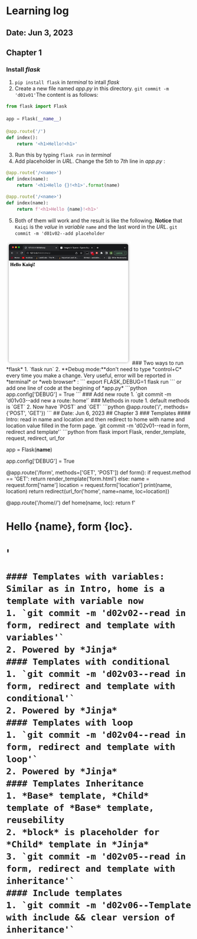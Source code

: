 # Learning log
## Date: Jun 3, 2023
## Chapter 1
### Install *flask* 
1. `pip install flask` in *terminal* to intall *flask*
2. Create a new file named *app.py* in this directory. `git commit -m 'd01v01'`The content is as follows:
```python
from flask import Flask

app = Flask(__name__)

@app.route('/')
def index():
    return '<h1>Hello!<h1>'
```
3. Run this by typing `flask run` in *terminal*
4. Add placeholder in *URL*. Change the $5th$ to $7th$ line in *app.py* :
```python
@app.route('/<name>')
def index(name):
    return '<h1>Hello {}!<h1>'.format(name)
```
```python
@app.route('/<name>')
def index(name):
    return f'<h1>Hello {name}!<h1>'
```
5. Both of them will work and the result is like the following. **Notice** that `Kaiqi` is the *value* in *variable* `name` and the last word in the *URL*. `git commit -m 'd01v02--add placeholder`
<img src="./imgs/d01v02.png" alt="img" style="zoom:33%;" />
### Two ways to run *flask*
1. `flask run`
2. **Debug mode:**don't need to type *control+C* every time you make a change. Very useful, error will be reported in *terminal* or *web browser* :
```
export FLASK_DEBUG=1
flask run
```
or add one line of code at the begining of *app.py*
```python
app.config['DEBUG'] = True
```
### Add new route
1. `git commit -m 'd01v03--add new a route: home'`
### Methods in route
1. default methods is `GET`
2. Now have `POST` and `GET`
```python
@app.route('/', methods={'POST', 'GET'})
```
## Date: Jun 6, 2023
## Chapter 3
### Templates
#### Intro: read in name and location and then redirect to home with name and location value filled in the form page.
`git commit -m 'd02v01--read in form, redirect and template'`
```python
from flask import Flask, render_template, request, redirect, url_for

app = Flask(__name__)

app.config['DEBUG'] = True

@app.route('/form', methods=['GET', 'POST'])
def form():
    if request.method == 'GET':
        return render_template('form.html')
    else:
        name = request.form['name']
        location = request.form['location']
        print(name, location)
        return redirect(url_for('home', name=name, loc=location))

@app.route('/home/<name>/<loc>')
def home(name, loc):
    return f'<h1>Hello {name}, form {loc}.<h1>'
```
#### Templates with variables: Similar as in Intro, home is a template with variable now
1. `git commit -m 'd02v02--read in form, redirect and template with variables'`
2. Powered by *Jinja*
#### Templates with conditional
1. `git commit -m 'd02v03--read in form, redirect and template with conditional'`
2. Powered by *Jinja*
#### Templates with loop
1. `git commit -m 'd02v04--read in form, redirect and template with loop'`
2. Powered by *Jinja*
#### Templates Inheritance
1. *Base* template, *Child* template of *Base* template, reusebility
2. *block* is placeholder for *Child* template in *Jinja*
3. `git commit -m 'd02v05--read in form, redirect and template with inheritance'`
#### Include templates
1. `git commit -m 'd02v06--Template with include && clear version of inheritance'`